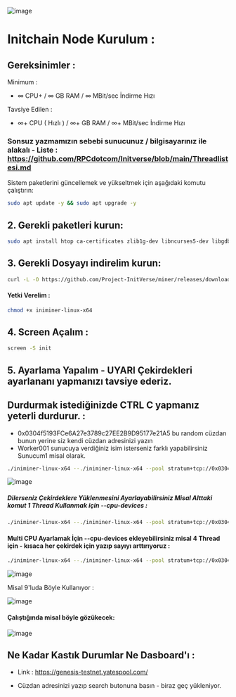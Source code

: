 ![image](https://github.com/user-attachments/assets/35e841fa-a227-432a-bb05-0005e63d796a)

# Initchain Node Kurulum : 

## Gereksinimler : 

Minimum : 

- ∞ CPU+ / ∞ GB RAM /  ∞ MBit/sec İndirme Hızı

Tavsiye Edilen : 

- ∞+ CPU ( Hızlı ) / ∞+ GB RAM / ∞+ MBit/sec İndirme Hızı 

### Sonsuz yazmamızın sebebi sunucunuz / bilgisayarınız ile alakalı - Liste : https://github.com/RPCdotcom/Initverse/blob/main/Threadlistesi.md

Sistem paketlerini güncellemek ve yükseltmek için aşağıdaki komutu çalıştırın:

```bash
sudo apt update -y && sudo apt upgrade -y
```
## 2. Gerekli paketleri kurun:

```bash
sudo apt install htop ca-certificates zlib1g-dev libncurses5-dev libgdbm-dev libnss3-dev tmux iptables curl nvme-cli git wget make jq libleveldb-dev build-essential pkg-config ncdu tar clang bsdmainutils lsb-release libssl-dev libreadline-dev libffi-dev jq gcc screen unzip lz4 -y
```
## 3. Gerekli Dosyayı indirelim kurun:

```bash
curl -L -O https://github.com/Project-InitVerse/miner/releases/download/v1.0.0/iniminer-linux-x64
```

#### Yetki Verelim : 

```bash
chmod +x iniminer-linux-x64
```

## 4. Screen Açalım : 

```bash
screen -S init
```

## 5. Ayarlama Yapalım - UYARI Çekirdekleri ayarlananı yapmanızı tavsiye ederiz. 
## Durdurmak istediğinizde CTRL C yapmanız yeterli durdurur. : 

- 0x0304f5193FCe6A27e3789c27EE2B9D95177e21A5 bu random cüzdan bunun yerine siz kendi cüzdan adresinizi yazın
- Worker001 sunucuya verdiğiniz isim isterseniz farklı yapabilirsiniz Sunucum1 misal olarak.

```bash
./iniminer-linux-x64 --./iniminer-linux-x64 --pool stratum+tcp://0x0304f5193FCe6A27e3789c27EE2B9D95177e21A5.Worker001@pool-core-testnet.inichain.com:32672 
```
![image](https://github.com/user-attachments/assets/c1dd2098-a6a5-49a7-90cb-9ce42b7b8307)


##### Dilerseniz Çekirdeklere Yüklenmesini Ayarlayabilirsiniz Misal Alttaki komut 1 Thread Kullanmak için  --cpu-devices :

```bash
./iniminer-linux-x64 --./iniminer-linux-x64 --pool stratum+tcp://0x0304f5193FCe6A27e3789c27EE2B9D95177e21A5.Worker001@pool-core-testnet.inichain.com:32672 --cpu-devices 1
```

#### Multi CPU Ayarlamak İçin --cpu-devices ekleyebilirsiniz misal  4 Thread için - kısaca her çekirdek için yazıp sayıyı arttırıyoruz : 

```bash
./iniminer-linux-x64 --./iniminer-linux-x64 --pool stratum+tcp://0x0304f5193FCe6A27e3789c27EE2B9D95177e21A5.Worker001@pool-core-testnet.inichain.com:32672 --cpu-devices 1 --cpu-devices 2 --cpu-devices 3 --cpu-devices 4 
```

![image](https://github.com/user-attachments/assets/c5b535eb-47c8-4cc7-9167-9851438b18f4)

Misal 9'luda Böyle Kullanıyor : 

![image](https://github.com/user-attachments/assets/6ace2e49-9970-4f5d-b620-8d610ac13637)


#### Çalıştığında misal böyle gözükecek: 

![image](https://github.com/user-attachments/assets/bbbcd5ca-7660-4704-92e1-633d2c90b65f)

## Ne Kadar Kastık Durumlar Ne Dasboard'ı : 

- Link : https://genesis-testnet.yatespool.com/ 

- Cüzdan adresinizi yazıp search butonuna basın - biraz geç yükleniyor.
